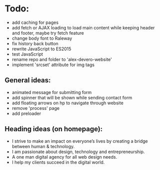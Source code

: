 ﻿# Todo:
- add caching for pages
- add fetch or AJAX loading to load main content while keeping header and footer, maybe try fetch feature
- change body font to Raleway
- fix history back button
- rewrite JavaScript to ES2015
- test JavaScript
- rename repo and folder to 'alex-devero-website'
- implement 'srcset' attribute for img tags

## General ideas:
- animated message for submitting form
- add spinner that will be shown while sending contact form
- add floating arrows on hp to navigate through website
- remove 'process' page
- add preloader

## Heading ideas (on homepage):
- I strive to make an impact on everyone’s lives by creating a bridge between human & technology.
- I am passionate about design, technology and entrepreneurship.
- A one man digital agency for all web design needs.
- I help my clients succeed in the digital world.
